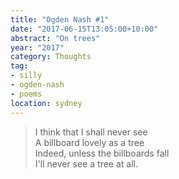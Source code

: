 ```yaml
---
title: "Ogden Nash #1"
date: "2017-06-15T13:05:00+10:00"
abstract: "On trees"
year: "2017"
category: Thoughts
tag:
- silly
- ogden-nash
- poems
location: sydney
---
```

> I think that I shall never see  
> A billboard lovely as a tree  
> Indeed, unless the billboards fall  
> I'll never see a tree at all.

